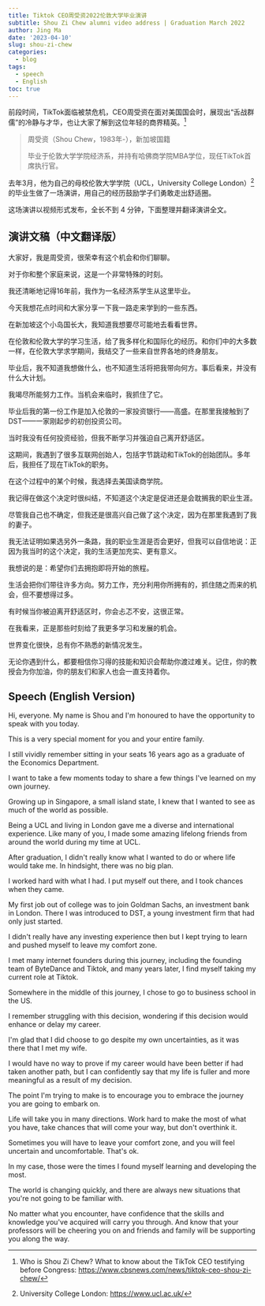 ```yaml
---
title: Tiktok CEO周受资2022伦敦大学毕业演讲
subtitle: Shou Zi Chew alumni video address | Graduation March 2022
author: Jing Ma
date: '2023-04-10'
slug: shou-zi-chew
categories:
  - blog
tags:
  - speech
  - English
toc: true
---
```


前段时间，TikTok面临被禁危机，CEO周受资在面对美国国会时，展现出“舌战群儒”的冷静与才华，也让大家了解到这位年轻的商界精英。[^talk]

> 周受资（Shou Chew，1983年-），新加坡国籍
>
> 毕业于伦敦大学学院经济系，并持有哈佛商学院MBA学位，现任TikTok首席执行官。

去年3月，他为自己的母校伦敦大学学院（UCL，University College London）[^ucl]的毕业生做了一场演讲，用自己的经历鼓励学子们勇敢走出舒适圈。

这场演讲以视频形式发布，全长不到 4 分钟，下面整理并翻译演讲全文。

## 演讲文稿（中文翻译版）

大家好，我是周受资，很荣幸有这个机会和你们聊聊。

对于你和整个家庭来说，这是一个非常特殊的时刻。

我还清晰地记得16年前，我作为一名经济系学生从这里毕业。

今天我想花点时间和大家分享一下我一路走来学到的一些东西。

在新加坡这个小岛国长大，我知道我想要尽可能地去看看世界。

在伦敦和伦敦大学的学习生活，给了我多样化和国际化的经历。和你们中的大多数一样，在伦敦大学求学期间，我结交了一些来自世界各地的终身朋友。

毕业后，我不知道我想做什么，也不知道生活将把我带向何方。事后看来，并没有什么大计划。

我竭尽所能努力工作。当机会来临时，我抓住了它。

毕业后我的第一份工作是加入伦敦的一家投资银行——高盛。在那里我接触到了DST——一家刚起步的初创投资公司。

当时我没有任何投资经验，但我不断学习并强迫自己离开舒适区。

这期间，我遇到了很多互联网创始人，包括字节跳动和TikTok的创始团队。多年后，我担任了现在TikTok的职务。

在这个过程中的某个时候，我选择去美国读商学院。

我记得在做这个决定时很纠结，不知道这个决定是促进还是会耽搁我的职业生涯。

尽管我自己也不确定，但我还是很高兴自己做了这个决定，因为在那里我遇到了我的妻子。

我无法证明如果选另外一条路，我的职业生涯是否会更好，但我可以自信地说：正因为我当时的这个决定，我的生活更加充实、更有意义。

我想说的是：希望你们去拥抱即将开始的旅程。

生活会把你们带往许多方向。努力工作，充分利用你所拥有的，抓住随之而来的机会，但不要想得过多。

有时候当你被迫离开舒适区时，你会忐忑不安，这很正常。

在我看来，正是那些时刻给了我更多学习和发展的机会。

世界变化很快，总有你不熟悉的新情况发生。

无论你遇到什么，都要相信你习得的技能和知识会帮助你渡过难关。记住，你的教授会为你加油，你的朋友们和家人也会一直支持着你。

## Speech (English Version)

Hi, everyone. My name is Shou and I'm honoured to have the opportunity to speak with you today.

This is a very special moment for you and your entire family.

I still vividly remember sitting in your seats 16 years ago as a graduate of the Economics Department.

I want to take a few moments today to share a few things I've learned on my own journey.

Growing up in Singapore, a small island state, I knew that I wanted to see as much of the world as possible.

Being a UCL and living in London gave me a diverse and international experience. Like many of you, I made some amazing lifelong friends from around the world during my time at UCL.

After graduation, I didn't really know what I wanted to do or where life would take me. In hindsight, there was no big plan.

I worked hard with what I had. I put myself out there, and I took chances when they came.

My first job out of college was to join Goldman Sachs, an investment bank in London. There I was introduced to DST, a young investment firm that had only just started.

I didn't really have any investing experience then but I kept trying to learn and pushed myself to leave my comfort zone.

I met many internet founders during this journey, including the founding team of ByteDance and Tiktok, and many years later, I find myself taking my current role at Tiktok.

Somewhere in the middle of this journey, I chose to go to business school in the US.

I remember struggling with this decision, wondering if this decision would enhance or delay my career.

I'm glad that I did choose to go despite my own uncertainties, as it was there that I met my wife.

I would have no way to prove if my career would have been better if had taken another path, but I can confidently say that my life is fuller and more meaningful as a result of my decision.

The point I'm trying to make is to encourage you to embrace the journey you are going to embark on.

Life will take you in many directions. Work hard to make the most of what you have, take chances that will come your way, but don't overthink it.

Sometimes you will have to leave your comfort zone, and you will feel uncertain and uncomfortable. That's ok.

In my case, those were the times I found myself learning and developing the most.

The world is changing quickly, and there are always new situations that you're not going to be familiar with.

No matter what you encounter, have confidence that the skills and knowledge you've acquired will carry you through. And know that your professors will be cheering you on and friends and family will be supporting you along the way.

[^talk]: Who is Shou Zi Chew? What to know about the TikTok CEO testifying before Congress: https://www.cbsnews.com/news/tiktok-ceo-shou-zi-chew/
[^ucl]: University College London: https://www.ucl.ac.uk/
